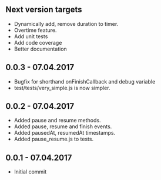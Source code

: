 ## Next version targets
- Dynamically add, remove duration to timer.
- Overtime feature.
- Add unit tests
- Add code coverage
- Better documentation

## 0.0.3 - 07.04.2017
- Bugfix for shorthand onFinishCallback and debug variable
- test/tests/very_simple.js is now simpler.

## 0.0.2 - 07.04.2017
- Added pause and resume methods.
- Added pause, resume and finish events.
- Added pausedAt, resumedAt timestamps.
- Added pause_resume.js to tests.

## 0.0.1 - 07.04.2017
- Initial commit

